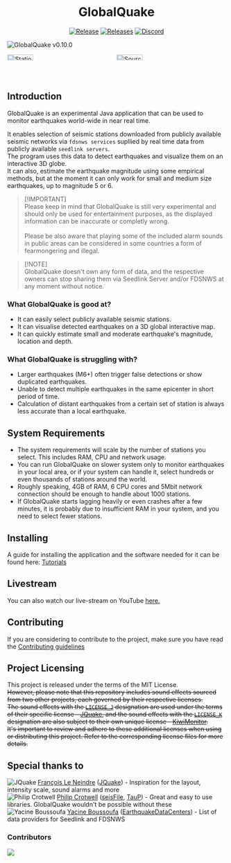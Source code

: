 <h1 align="center">
  GlobalQuake
</h1>

<!--<p align="center">
  <img src="" alt="GlobalQuake icon" title="GlobalQuake" />
</p>-->
<p align="center">
  <a href="https://github.com/xspanger3770/GlobalQuake/releases"><img src="https://img.shields.io/github/release/xspanger3770/GlobalQuake.svg?style=for-the-badge&logo=github" alt="Release"></a> <a href="https://github.com/xspanger3770/GlobalQuake/releases"><img src="https://img.shields.io/github/downloads/xspanger3770/GlobalQuake/total?style=for-the-badge&logo=github" alt="Releases"></a> <a href="https://discord.gg/aCyuXfTyma"><img src="https://img.shields.io/badge/discord-Join Now-blue?logo=discord&style=for-the-badge" alt="Discord"></a>
</p>

![GlobalQuake v0.10.0](https://github.com/xspanger3770/GlobalQuake/assets/100421968/d38a0596-0242-4fe9-9766-67a486832364)

<div style="display: grid; grid-template-columns: 1fr 1fr;">
<img alt="StationManager" title="StationManager" src="https://github.com/xspanger3770/GlobalQuake/assets/100421968/a37319ec-2132-426a-b095-2e6a9e064322" style="width: 49%; height: auto;" />
<img alt="SourceManager" title="SourceManager" src="https://i.imgur.com/T1tmMtN.png" style="width: 49%; height: auto;" />
</div>

## Introduction

GlobalQuake is an experimental Java application that can be used to monitor earthquakes world-wide in near real time.

It enables selection of seismic stations downloaded from publicly available seismic networks via `fdsnws services` supllied by real time data from publicly available `seedlink servers`.\
The program uses this data to detect earthquakes and visualize them on an interactive 3D globe.\
It can also, estimate the earthquake magnitude using some empirical methods, but at the moment it can only work for small and medium size earthquakes, up to magnitude 5 or 6.

> [!IMPORTANT]<br>
> Please keep in mind that GlobalQuake is still very experimental and should only be used for entertainment purposes, as the displayed information can be inaccurate or completly wrong.\
> \
> Please be also aware that playing some of the included alarm sounds in public areas can be considered in some countries a form of fearmongering and illegal.

> [!NOTE]<br>
> GlobalQuake doesn't own any form of data, and the respective owners can stop sharing them via Seedlink Server and/or FDSNWS at any moment without notice.

### What GlobalQuake is good at?

* It can easily select publicly available seismic stations.
* It can visualise detected earthquakes on a 3D global interactive map.
* It can quickly estimate small and moderate earthquake's magnitude, location and depth.

### What GlobalQuake is struggling with?

* Larger earthquakes (M6+) often trigger false detections or show duplicated earthquakes.
* Unable to detect multiple earthquakes in the same epicenter in short period of time.
* Calculation of distant earthquakes from a certain set of station is always less accurate than a local earthquake.

## System Requirements

- The system requirements will scale by the number of stations you select. This includes RAM, CPU and network usage.
- You can run GlobalQuake on slower system only to monitor earthquakes in your local area, or if your system can handle it, select hundreds or even thousands of stations around the world.
- Roughly speaking, 4GB of RAM, 6 CPU cores and 5Mbit network connection should be enough to handle about 1000 stations.
- If GlobalQuake starts lagging heavily or even crashes after a few minutes, it is probably due to insufficient RAM in your system, and you need to select fewer stations.

## Installing

A guide for installing the application and the software needed for it can be found here: [Tutorials](https://github.com/xspanger3770/GlobalQuake/tree/main/tutorials)

## Livestream

You can also watch our live-stream on YouTube [here.](https://www.youtube.com/channel/UCZmcd4cQ2H_ELWAuUdOMgRQ/live)

## Contributing

If you are considering to contribute to the project, make sure you have read the [Contributing guidelines](https://github.com/xspanger3770/GlobalQuake/blob/main/CONTRIBUTING.md)

## Project Licensing

This project is released under the terms of the MIT License.\
~~However, please note that this repository includes sound effects sourced from two other projects, each governed by their respective licenses.\
The sound effects with the [`LICENSE_J`](https://github.com/xspanger3770/GlobalQuake/blob/main/LICENSE_J) designation are used under the terms of their specific license - [JQuake](https://jquake.net/), and the sound effects with the [`LICENSE_K`](https://github.com/xspanger3770/GlobalQuake/blob/main/LICENSE_K) designation are also subject to their own unique license - [KiwiMonitor](https://kiwimonitor.amebaownd.com/).\
It's important to review and adhere to these additional licenses when using or distributing this project. Refer to the corresponding license files for more details.~~

## Special thanks to

![JQuake](https://images.weserv.nl/?url=avatars.githubusercontent.com/u/26931126?v=4&h=20&w=20&fit=cover&mask=circle&maxage=7d) [François Le Neindre](https://github.com/fleneindre) ([JQuake](https://jquake.net/en/)) - Inspiration for the layout, intensity scale, sound alarms and more\
![Philip Crotwell](https://images.weserv.nl/?url=avatars.githubusercontent.com/u/127367?v=4&h=20&w=20&fit=cover&mask=circle&maxage=7d) [Philip Crotwell](https://github.com/crotwell/) ([seisFile](http://crotwell.github.io/seisFile/), [TauP](http://crotwell.github.io/TauP/)) - Great and easy to use libraries. GlobalQuake wouldn't be possible without these\
![Yacine Boussoufa](https://images.weserv.nl/?url=avatars.githubusercontent.com/u/46266665?v=4&h=20&w=20&fit=cover&mask=circle&maxage=7d) [Yacine Boussoufa](https://github.com/YacineBoussoufa/) ([EarthquakeDataCenters](https://github.com/YacineBoussoufa/EarthquakeDataCenters)) - List of data providers for Seedlink and FDSNWS

### Contributors

<a href="https://github.com/xspanger3770/GlobalQuake/graphs/contributors">
  <img src="https://contrib.rocks/image?repo=xspanger3770/GlobalQuake" />
</a>